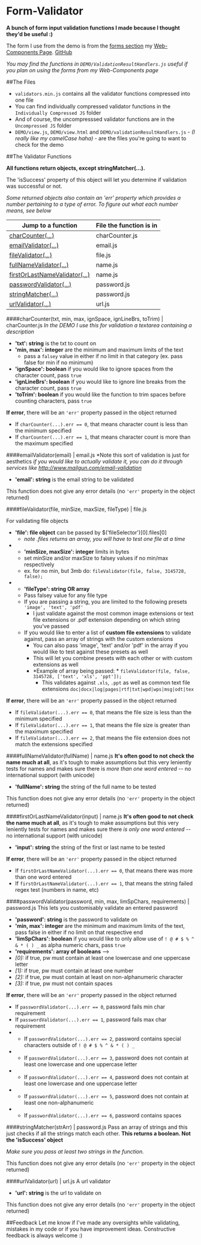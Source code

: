 # Form-Validator

**A bunch of form input validation functions I made because I thought they'd be useful :)**


The form I use from the demo is from the [forms section](http://jaypatel.co/sideSites/wc/#frms/) my [Web-Components Page](http://jaypatel.co/sideSites/wc/). [GitHub](https://github.com/sum-kcid/Web-Components)

*You may find the functions in `DEMO/ValidationResultHandlers.js` useful if you plan on using the forms from my Web-Components page*






##The Files

* `validators.min.js` contains all the validator functions compressed into one file
* You can find individually compressed validator functions in the `Individually Compressed JS` folder
* And of course, the uncompresssed validator functions are in the `Uncompressed JS` folder
* `DEMO/view.js`, `DEMO/view.html` and `DEMO/validationResultHandlers.js` - *(I really like my camelCase haha)* - are the files you're going to want to check for the demo






##The Validator Functions

**All functions return objects, except stringMatcher(...).**

The 'isSuccess' property of this object will let you determine if validation was successful or not.

*Some returned objects also contain an 'err' property which provides a number pertaining to a type of error. To figure out what each number means, see below*





| Jump to a function | File the function is in|
| -------------------|------------------------|
| [charCounter(...)](https://github.com/sum-kcid/Form-Validator/blob/master/README.md#charcountertxt-min-max-ignspace-ignlinebrs-totrim--charcounterjs)| charCounter.js |
| [emailValidator(...)](https://github.com/sum-kcid/Form-Validator/blob/master/README.md#emailvalidatoremail--emailjs)| email.js |
| [fileValidator(...)](https://github.com/sum-kcid/Form-Validator/blob/master/README.md#filevalidatorfile-minsize-maxsize-filetype--filejs)| file.js |
| [fullNameValidator(...)](https://github.com/sum-kcid/Form-Validator/blob/master/README.md#fullnamevalidatorfullname--namejs)| name.js |
| [firstOrLastNameValidator(...)](https://github.com/sum-kcid/Form-Validator/blob/master/README.md#firstorlastnamevalidatorinput--namejs)| name.js |
| [passwordValidator(...)](https://github.com/sum-kcid/Form-Validator/blob/master/README.md#passwordvalidatorpassword-min-max-limspchars-requirements--passwordjs)| password.js |
| [stringMatcher(...)](https://github.com/sum-kcid/Form-Validator/blob/master/README.md#stringmatcherstrarr--passwordjs)| password.js |
| [urlValidator(...)](https://github.com/sum-kcid/Form-Validator/blob/master/README.md#urlvalidatorurl--urljs)| url.js |






####charCounter(txt, min, max, ignSpace, ignLineBrs, toTrim) | charCounter.js
*In the DEMO I use this for validation a textarea containing a description*

* **'txt': string** is the txt to count on
* **'min, max': integer** are the minimum and maximum limits of the text
  * pass a `falsey` value in either if no limit in that category (ex. pass false for min if no minimum)
* **'ignSpace': boolean** if you would like to ignore spaces from the character count, pass `true`
* **'ignLineBrs': boolean** if you would like to ignore line breaks from the character count, pass `true`
* **'toTrim': boolean** if you would like the function to trim spaces before counting characters, pass `true`

**If error**, there will be an `'err'` property passed in the object returned
* If `charCounter(...).err == 0`, that means character count is less than the minimum specified
* If `charCounter(...).err == 1`, that means character count is more than the maximum specified






####emailValidator(email) | email.js
*Note this sort of validation is just for aesthetics
  *if you would like to actually validate it, you can do it through services like http://www.mailgun.com/email-validation*
* **'email': string** is the email string to be validated

This function does not give any error details (no `'err'` property in the object returned)






####fileValidator(file, minSize, maxSize, fileType) | file.js

For validating file objects

* **'file': file object** can be passed by $('fileSelector')[0].files[0]
  * *note .files returns an array, you will have to test one file at a time*
* * **'minSize, maxSize': integer** limits in bytes
  * set minSize and/or maxSize to falsey values if no min/max respectively
  * ex. for no min, but 3mb do: `fileValidator(file, false, 3145728, false);`
* * **'fileType': string OR array**
  * Pass falsey value for any file type
  * If you are passing a string, you are limited to the following presets `'image', 'text', 'pdf'`
    * I just validate against the most common image extensions or text file extensions or .pdf extension depending on which string you've passed
  * If you would like to enter a list of **custom file extensions** to validate against, pass an array of strings with the custom extensions
    * You can also pass 'image', 'text' and/or 'pdf' in the array if you would like to test against these presets as well
    * This will let you combine presets with each other or with custom extensions as well
    * *Example of array being passed: * `fileValidator(file, false, 3145728, ['text', 'xls', 'ppt']);`
      * This validates against `.xls`, `.ppt` as well as common text file extensions `doc|docx|log|pages|rtf|txt|wpd|wps|msg|odt|tex`


**If error**, there will be an `'err'` property passed in the object returned
* If `fileValidator(...).err == 0`, that means the file size is less than the minimum specified
* If `fileValidator(...).err == 1`, that means the file size is greater than the maximum specified
* If `fileValidator(...).err == 2`, that means the file extension does not match the extensions specified






####fullNameValidator(fullName) | name.js
**It's often good to not check the name much at all**, as it's tough to make assumptions but this very leniently tests for names and makes sure there is *more than one word entered* -- no international support (with unicode)
* **'fullName': string** the string of the full name to be tested

This function does not give any error details (no `'err'` property in the object returned)






####firstOrLastNameValidator(input) | name.js
**It's often good to not check the name much at all**, as it's tough to make assumptions but this very leniently tests for names and makes sure there *is only one word entered* -- no international support (with unicode)
* **'input': string** the string of the first or last name to be tested


**If error**, there will be an `'err'` property passed in the object returned
* If `firstOrLastNameValidator(...).err == 0`, that means there was more than one word entered
* If `firstOrLastNameValidator(...).err == 1`, that means the string failed regex test (numbers in name, etc)






####passwordValidator(password, min, max, limSpChars, requirements) | password.js
This lets you customisably validate an entered password

* **'password': string** is the password to validate on
* **'min, max': integer** are the minimum and maximum limits of the text, pass false in either if no limit on that respective end
* **'limSpChars': boolean** if you would like to only allow use of `! @ # $ % ^ & * ( ) _`  as alpha numeric chars, pass `true`
* **'requirements': array of booleans** -->
 * *[0]:* if true, pw must contain at least one lowercase and one uppercase letter
 * *[1]:* if true, pw must contain at least one number
 * *[2]:* if true, pw must contain at least on non-alphanumeric character
 * *[3]:* if true, pw must not contain spaces

**If error**, there will be an `'err'` property passed in the object returned
* If `passwordValidator(...).err == 0`, password fails min char requirement
* If `passwordValidator(...).err == 1`, password fails max char requirement
* * If `passwordValidator(...).err == 2`, password contains special characters outside of `! @ # $ % ^ & * ( ) _`
* * If `passwordValidator(...).err == 3`, password does not contain at least one lowercase and one uppercase letter
* * If `passwordValidator(...).err == 4`, password does not contain at least one lowercase and one uppercase letter
* * If `passwordValidator(...).err == 5`, password does not contain at least one non-alphanumeric
* * If `passwordValidator(...).err == 6`, password contains spaces






####stringMatcher(strArr) | password.js
Pass an array of strings and this just checks if all the strings match each other. **This returns a boolean. Not the 'isSuccess' object**

*Make sure you pass at least two strings in the function.*

This function does not give any error details (no `'err'` property in the object returned)






####urlValidator(url) | url.js
A url validator
* **'url': string** is the url to validate on

This function does not give any error details (no `'err'` property in the object returned)







##Feedback
Let me know if I've made any oversights while validating, mistakes in my code or if you have improvement ideas. Constructive feedback is always welcome :)



